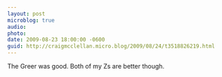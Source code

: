 ```yaml
---
layout: post
microblog: true
audio: 
photo: 
date: 2009-08-23 18:00:00 -0600
guid: http://craigmcclellan.micro.blog/2009/08/24/t3518826219.html
---
```

The Greer was good. Both of my Zs are better though.
